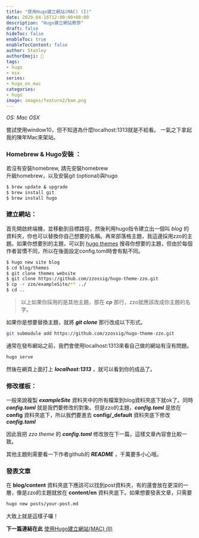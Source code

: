 ```yaml
---
title: "使用Hugo建立網站(MAC) (I)"
date: 2020-04-16T12:00:00+08:00
description: "Hugo建立網站教學"
draft: false
hideToc: false
enableToc: true
enableTocContent: false
author: Stanley
authorEmoji: 🎅
tags:
- hugo
- osx
series:
- hugo_on_mac
categories:
- hugo
image: images/feature2/bam.png
---
```


_OS: Mac OSX_

嘗試使用window10，但不知道為什麼localhost:1313就是不給看。
一氣之下拿起我的陳年Mac來架站。

### Homebrew & Hugo安裝 ：

若沒有安裝homebrew, 請先安裝homebrew  
升級homebrew，以及安裝git (optional)與hugo
```Bash
$ brew update & upgrade
$ brew install git
$ brew install hugo
```  


### 建立網站：

首先開啟終端機，並移動到目標路徑，然後利用hugo指令建立出一個叫 _blog_ 的資料夾，你也可以替換你自己想要的名稱。再來部落格主題，我這邊採用zzo的主題。如果你想要別的主題，可以到 [hugo themes](https://themes.gohugo.io/) 搜尋你想要的主題，但由於每個作者習慣不同，所以在後面設定config.toml時會有點不同。


```Bash
$ hugo new site blog
$ cd blog/themes
$ git clone themes website
$ git clone https://github.com/zzossig/hugo-theme-zzo.git
$ cp -r zzo/exampleSite/** ../
$ cd ..
```

> 以上如果你採用的是其他主題，那在 **_cp_** 那行，zzo就應該改成你主題的名字。

如果你是想要替換主題，就將 **_git clone_** 那行改成以下形式。
```bash
git submodule add https://github.com/zzossig/hugo-theme-zzo.git
```  

通常在發布網站之前，我們會使用localhost:1313來看自己做的網站有沒有問題。

```bash
hugo serve
```

然後在網頁上面打上 **_localhost:1313_** ，就可以看到你的成品了。

### 修改樣板：  

一般來說複製 **_exampleSite_** 資料夾中的所有檔案到blog資料夾底下就ok了。同時 **_config.toml_** 就是我們要修改的對象。但是zzo的主題，**_config.toml_** 是放在 **config** 資料夾底下，所以我們要進去 **config/_default** 資料夾底下修改 **_config.toml_**

因此我把 _zzo theme_ 的 **_config.toml_** 修改放在下一篇，這樣文章內容會比較一致。

其他主題則需要看一下作者github的 **_README_** ，千萬要多小心哦。

### 發表文章
在 **blog/content** 資料夾底下應該可以找到post資料夾，有的還會放在更深的一層，像是zzo的主題就放在 **content/en** 資料夾底下。如果想要發表文章，只需要

```bash
hugo new posts/your-post.md
```

大致上就是這樣子囉！


**下一篇連結在此**
[使用Hugo建立網站(MAC) (II)](https://stanley98745.github.io/posts/hugo_on_mac2/)
